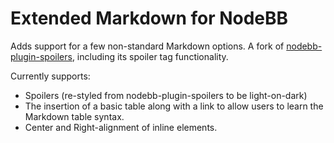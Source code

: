 # Extended Markdown for NodeBB

Adds support for a few non-standard Markdown options. A fork of [nodebb-plugin-spoilers](https://github.com/NodeBB-Community/nodebb-plugin-spoilers/), including its spoiler tag functionality.

Currently supports:

* Spoilers (re-styled from nodebb-plugin-spoilers to be light-on-dark)
* The insertion of a basic table along with a link to allow users to learn the Markdown table syntax.
* Center and Right-alignment of inline elements.
